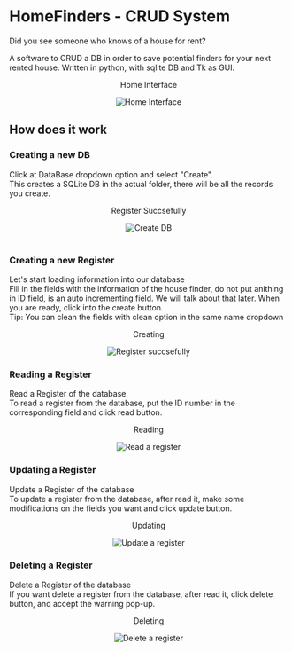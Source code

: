 # HomeFinders - CRUD System
Did you see someone who knows of a house for rent?

A software to CRUD a DB in order to save potential finders for your next rented house.
Written in python, with sqlite DB and Tk as GUI.

<div align="center">
  <p>Home Interface</p>
  <img src="https://i.ibb.co/gvrqRxT/home.png" alt="Home Interface"/>
</div>

## How does it work

### Creating a new DB
Click at DataBase dropdown option and select "Create". <br> 
This creates a SQLite DB in the actual folder, there will be all the records you create.

<div align="center">
  <p>Register Succsefully</p>
  <img src="https://i.ibb.co/zXBKNhR/db.png" alt="Create DB"/>
</div>
<br>

### Creating a new Register
Let's start loading information into our database <br> 
Fill in the fields with the information of the house finder, do not put anithing in ID field, is an auto incrementing field. We will talk about that later. When you are ready, click into the create button.<br>
Tip: You can clean the fields with clean option in the same name dropdown

<div align="center">
  <p>Creating</p>
  <img src="https://i.ibb.co/xY0Tmpp/register.png" alt="Register succsefully"/>
</div>

### Reading a Register
Read a Register of the database <br> 
To read a register from the database, put the ID number in the corresponding field and click read button. <br>

<div align="center">
  <p>Reading</p>
  <img src="https://i.ibb.co/mJ8KwSv/read.png" alt="Read a register"/>
</div>

### Updating a Register
Update a Register of the database <br> 
To update a register from the database, after read it, make some modifications on the fields you want and click update button. <br>

<div align="center">
  <p>Updating</p>
  <img src="https://i.ibb.co/Ns3Hjmj/update.png" alt="Update a register"/>
</div>

### Deleting a Register
Delete a Register of the database <br> 
If you want delete a register from the database, after read it, click delete button, and accept the warning pop-up. <br>

<div align="center">
  <p>Deleting</p>
  <img src="https://i.ibb.co/3zCy5Cd/delete.png" alt="Delete a register"/>
</div>
